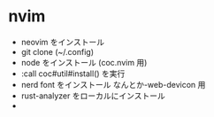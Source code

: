 # nvim
- neovim をインストール
- git clone (~/.config)
- node をインストール (coc.nvim 用)
- :call coc#util#install() を実行
- nerd font をインストール なんとか-web-devicon 用
- rust-analyzer をローカルにインストール
- 
